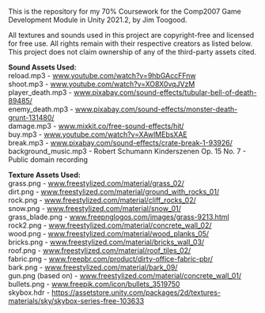 This is the repository for my 70% Coursework for the Comp2007 Game Development Module in Unity 2021.2, by Jim Toogood.  

All textures and sounds used in this project are copyright-free and licensed for free use. All rights remain with their respective creators as listed below. This project does not claim ownership of any of the third-party assets cited.  

**Sound Assets Used:**  
reload.mp3 - www.youtube.com/watch?v=9hbGAccFFnw  
shoot.mp3 - www.youtube.com/watch?v=XO8X0vqJVzM  
player_death.mp3 - www.pixabay.com/sound-effects/tubular-bell-of-death-89485/  
enemy_death.mp3 - www.pixabay.com/sound-effects/monster-death-grunt-131480/  
damage.mp3 - www.mixkit.co/free-sound-effects/hit/  
buy.mp3 - www.youtube.com/watch?v=XAwlMEbsXAE  
break.mp3 - www.pixabay.com/sound-effects/crate-break-1-93926/  
background_music.mp3 - Robert Schumann Kinderszenen Op. 15 No. 7 - Public domain recording  

**Texture Assets Used:**  
grass.png - www.freestylized.com/material/grass_02/  
dirt.png - www.freestylized.com/material/ground_with_rocks_01/  
rock.png - www.freestylized.com/material/cliff_rocks_02/  
snow.png - www.freestylized.com/material/snow_01/  
grass_blade.png - www.freepnglogos.com/images/grass-9213.html  
rock2.png - www.freestylized.com/material/concrete_wall_02/  
wood.png - www.freestylized.com/material/wood_planks_05/  
bricks.png - www.freestylized.com/material/bricks_wall_03/  
roof.png - www.freestylized.com/material/roof_tiles_02/  
fabric.png - www.freepbr.com/product/dirty-office-fabric-pbr/  
bark.png - www.freestylized.com/material/bark_09/  
gun.png (based on) - www.freestylized.com/material/concrete_wall_01/  
bullets.png - www.freepik.com/icon/bullets_3519750  
skybox.hdr - https://assetstore.unity.com/packages/2d/textures-materials/sky/skybox-series-free-103633  